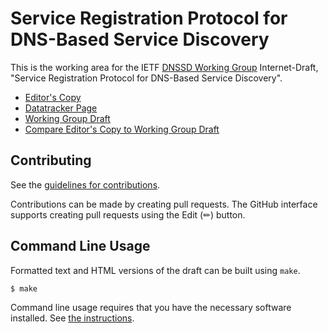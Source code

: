 # Service Registration Protocol for DNS-Based Service Discovery

This is the working area for the IETF [DNSSD Working Group](https://datatracker.ietf.org/wg/dnssd/documents/) Internet-Draft, "Service Registration Protocol for DNS-Based Service Discovery".

* [Editor's Copy](https://dnssd-wg.github.io/draft-ietf-dnssd-srp/#go.draft-ietf-dnssd-srp.html)
* [Datatracker Page](https://datatracker.ietf.org/doc/draft-ietf-dnssd-srp)
* [Working Group Draft](https://datatracker.ietf.org/doc/html/draft-ietf-dnssd-srp)
* [Compare Editor's Copy to Working Group Draft](https://dnssd-wg.github.io/draft-ietf-dnssd-srp/#go.draft-ietf-dnssd-srp.diff)


## Contributing

See the
[guidelines for contributions](https://github.com/dnssd-wg/draft-ietf-dnssd-srp/blob/main/CONTRIBUTING.md).

Contributions can be made by creating pull requests.
The GitHub interface supports creating pull requests using the Edit (✏) button.


## Command Line Usage

Formatted text and HTML versions of the draft can be built using `make`.

```sh
$ make
```

Command line usage requires that you have the necessary software installed.  See
[the instructions](https://github.com/martinthomson/i-d-template/blob/main/doc/SETUP.md).


